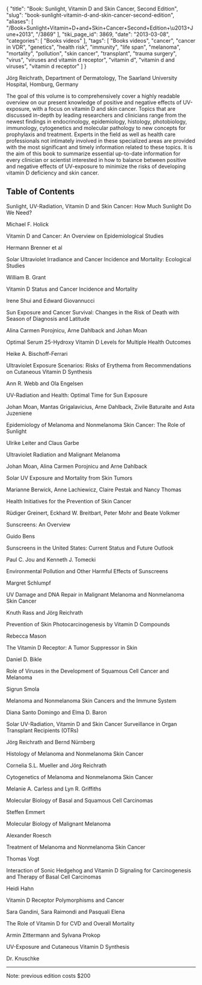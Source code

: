 {
    "title": "Book: Sunlight, Vitamin D and Skin Cancer, Second Edition",
    "slug": "book-sunlight-vitamin-d-and-skin-cancer-second-edition",
    "aliases": [
        "/Book+Sunlight+Vitamin+D+and+Skin+Cancer+Second+Edition+\u2013+June+2013",
        "/3869"
    ],
    "tiki_page_id": 3869,
    "date": "2013-03-08",
    "categories": [
        "Books videos"
    ],
    "tags": [
        "Books videos",
        "cancer",
        "cancer in VDR",
        "genetics",
        "health risk",
        "immunity",
        "life span",
        "melanoma",
        "mortality",
        "pollution",
        "skin cancer",
        "transplant",
        "trauma surgery",
        "virus",
        "viruses and vitamin d receptor",
        "vitamin d",
        "vitamin d and viruses",
        "vitamin d receptor"
    ]
}


Jörg Reichrath, Department of Dermatology, The Saarland University Hospital, Homburg, Germany

The goal of this volume is to comprehensively cover a highly readable overview on our present knowledge of positive and negative effects of UV-exposure, with a focus on vitamin D and skin cancer. Topics that are discussed in-depth by leading researchers and clinicians range from the newest findings in endocrinology, epidemiology, histology, photobiology, immunology, cytogenetics and molecular pathology to new concepts for prophylaxis and treatment. Experts in the field as well as health care professionals not intimately involved in these specialized areas are provided with the most significant and timely information related to these topics. It is the aim of this book to summarize essential up-to-date information for every clinician or scientist interested in how to balance between positive and negative effects of UV-exposure to minimize the risks of developing vitamin D deficiency and skin cancer.

## Table of Contents

Sunlight, UV-Radiation, Vitamin D and Skin Cancer: How Much Sunlight Do We Need?

Michael F. Holick

Vitamin D and Cancer: An Overview on Epidemiological Studies

Hermann Brenner et al

Solar Ultraviolet Irradiance and Cancer Incidence and Mortality: Ecological Studies

William B. Grant

Vitamin D Status and Cancer Incidence and Mortality

Irene Shui and Edward Giovannucci

Sun Exposure and Cancer Survival: Changes in the Risk of Death with Season of Diagnosis and Latitude

Alina Carmen Porojnicu, Arne Dahlback and Johan Moan

Optimal Serum 25-Hydroxy Vitamin D Levels for Multiple Health Outcomes

Heike A. Bischoff-Ferrari

Ultraviolet Exposure Scenarios: Risks of Erythema from Recommendations on Cutaneous Vitamin D Synthesis

Ann R. Webb and Ola Engelsen

UV-Radiation and Health: Optimal Time for Sun Exposure

Johan Moan, Mantas Grigalavicius, Arne Dahlback, Zivile Baturaite and Asta Juzeniene

Epidemiology of Melanoma and Nonmelanoma Skin Cancer: The Role of Sunlight

Ulrike Leiter and Claus Garbe

Ultraviolet Radiation and Malignant Melanoma

Johan Moan, Alina Carmen Porojnicu and Arne Dahlback

Solar UV Exposure and Mortality from Skin Tumors

Marianne Berwick, Anne Lachiewicz, Claire Pestak and Nancy Thomas

Health Initiatives for the Prevention of Skin Cancer

Rüdiger Greinert, Eckhard W. Breitbart, Peter Mohr and Beate Volkmer

Sunscreens: An Overview

Guido Bens

Sunscreens in the United States: Current Status and Future Outlook

Paul C. Jou and Kenneth J. Tomecki

Environmental Pollution and Other Harmful Effects of Sunscreens

Margret Schlumpf

UV Damage and DNA Repair in Malignant Melanoma and Nonmelanoma Skin Cancer

Knuth Rass and Jörg Reichrath

Prevention of Skin Photocarcinogenesis by Vitamin D Compounds

Rebecca Mason

The Vitamin D Receptor: A Tumor Suppressor in Skin

Daniel D. Bikle

Role of Viruses in the Development of Squamous Cell Cancer and Melanoma

Sigrun Smola

Melanoma and Nonmelanoma Skin Cancers and the Immune System

Diana Santo Domingo and Elma D. Baron

Solar UV-Radiation, Vitamin D and Skin Cancer Surveillance in Organ Transplant Recipients (OTRs)

Jörg Reichrath and Bernd Nürnberg

Histology of Melanoma and Nonmelanoma Skin Cancer

Cornelia S.L. Mueller and Jörg Reichrath

Cytogenetics of Melanoma and Nonmelanoma Skin Cancer

Melanie A. Carless and Lyn R. Griffiths

Molecular Biology of Basal and Squamous Cell Carcinomas

Steffen Emmert

Molecular Biology of Malignant Melanoma

Alexander Roesch

Treatment of Melanoma and Nonmelanoma Skin Cancer

Thomas Vogt

Interaction of Sonic Hedgehog and Vitamin D Signaling for Carcinogenesis and Therapy of Basal Cell Carcinomas

Heidi Hahn

Vitamin D Receptor Polymorphisms and Cancer

Sara Gandini, Sara Raimondi and Pasquali Elena

The Role of Vitamin D for CVD and Overall Mortality

Armin Zittermann and Sylvana Prokop

UV-Exposure and Cutaneous Vitamin D Synthesis

Dr. Knuschke 

---

Note: previous edition costs $200